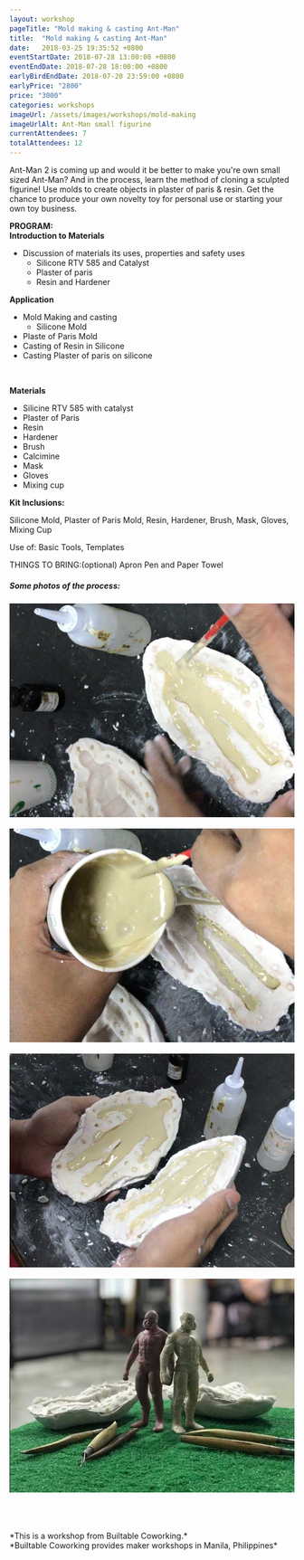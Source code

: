```yaml
---
layout: workshop
pageTitle: "Mold making & casting Ant-Man"
title:  "Mold making & casting Ant-Man"
date:   2018-03-25 19:35:52 +0800
eventStartDate: 2018-07-28 13:00:00 +0800
eventEndDate: 2018-07-28 18:00:00 +0800
earlyBirdEndDate: 2018-07-20 23:59:00 +0800
earlyPrice: "2800"
price: "3000"
categories: workshops
imageUrl: /assets/images/workshops/mold-making
imageUrlAlt: Ant-Man small figurine
currentAttendees: 7
totalAttendees: 12
---
```


Ant-Man 2 is coming up and would it be better to make you're own small sized Ant-Man? And in the process, learn the method of cloning a sculpted figurine! Use molds to create objects in plaster of paris & resin. Get the chance to produce your own novelty toy for personal use or starting your own toy business.


<strong>PROGRAM: </strong>
<br>
<strong>Introduction to Materials</strong>
<br>
- Discussion of materials its uses, properties and safety uses
    - Silicone RTV 585 and Catalyst
    - Plaster of paris
    - Resin and Hardener

<strong>Application</strong>
<br>
- Mold Making and casting
    - Silicone Mold
- Plaste of Paris Mold
- Casting of Resin in Silicone
- Casting Plaster of paris on silicone
<br>

<strong>Materials</strong> 
- Silicine RTV 585 with catalyst 
- Plaster of Paris 
- Resin 
- Hardener 
- Brush 
- Calcimine 
- Mask 
- Gloves 
- Mixing cup


<strong>Kit Inclusions:</strong>

Silicone Mold, Plaster of Paris Mold, 
Resin, Hardener, Brush, Mask, Gloves, Mixing Cup

Use of:
Basic Tools, Templates

THINGS TO BRING:(optional)
Apron
Pen and Paper
Towel

##### Some photos of the process:

![Mold Making workshop](../../assets/images/workshops/mold-making/step-1.jpg "silicon mold")
<br>
<br>
![Mold Making workshop](../../assets/images/workshops/mold-making/step-2.jpg "plaster of paris")
<br>
<br>
![Mold Making workshop](../../assets/images/workshops/mold-making/step-3.jpg "Silicon Mold")
<br>
<br>
![Mold Making workshop](../../assets/images/workshops/mold-making/step-4.jpg "infinity Gauntlet")


<br>
<br>
<br>
*This is a workshop from Builtable Coworking.*
<br>
*Builtable Coworking provides maker workshops in Manila, Philippines* 
